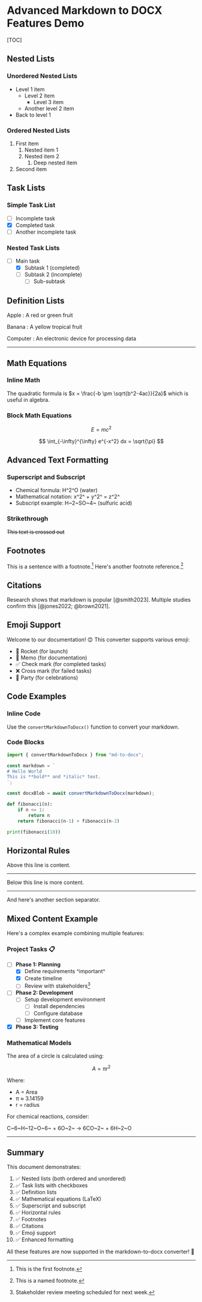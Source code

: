 # Advanced Markdown to DOCX Features Demo

[TOC]

## Nested Lists

### Unordered Nested Lists

- Level 1 item
  - Level 2 item
    - Level 3 item
  - Another level 2 item
- Back to level 1

### Ordered Nested Lists

1. First item
   1. Nested item 1
   2. Nested item 2
      1. Deep nested item
2. Second item

## Task Lists

### Simple Task List

- [ ] Incomplete task
- [x] Completed task
- [ ] Another incomplete task

### Nested Task Lists

- [ ] Main task
  - [x] Subtask 1 (completed)
  - [ ] Subtask 2 (incomplete)
    - [ ] Sub-subtask

## Definition Lists

Apple
: A red or green fruit

Banana
: A yellow tropical fruit

Computer
: An electronic device for processing data

---

## Math Equations

### Inline Math

The quadratic formula is $x = \frac{-b \pm \sqrt{b^2-4ac}}{2a}$ which is useful in algebra.

### Block Math Equations

$$
E = mc^2
$$

$$
\int_{-\infty}^{\infty} e^{-x^2} dx = \sqrt{\pi}
$$

## Advanced Text Formatting

### Superscript and Subscript

- Chemical formula: H^2^O (water)
- Mathematical notation: x^2^ + y^2^ = z^2^
- Subscript example: H~2~SO~4~ (sulfuric acid)

### Strikethrough

~~This text is crossed out~~

## Footnotes

This is a sentence with a footnote.[^1] Here's another footnote reference.[^note]

[^1]: This is the first footnote.
[^note]: This is a named footnote.

## Citations

Research shows that markdown is popular [@smith2023]. Multiple studies confirm this [@jones2022; @brown2021].

## Emoji Support

Welcome to our documentation! 😊 This converter supports various emoji:

- 🚀 Rocket (for launch)
- 📝 Memo (for documentation)
- ✅ Check mark (for completed tasks)
- ❌ Cross mark (for failed tasks)
- 🎉 Party (for celebrations)

## Code Examples

### Inline Code

Use the `convertMarkdownToDocx()` function to convert your markdown.

### Code Blocks

```javascript
import { convertMarkdownToDocx } from "md-to-docx";

const markdown = `
# Hello World
This is **bold** and *italic* text.
`;

const docxBlob = await convertMarkdownToDocx(markdown);
```

```python
def fibonacci(n):
    if n <= 1:
        return n
    return fibonacci(n-1) + fibonacci(n-2)

print(fibonacci(10))
```

## Horizontal Rules

Above this line is content.

---

Below this line is more content.

---

And here's another section separator.

## Mixed Content Example

Here's a complex example combining multiple features:

### Project Tasks 📋

- [ ] **Phase 1: Planning**
  - [x] Define requirements ^important^
  - [x] Create timeline
  - [ ] Review with stakeholders[^review]
- [ ] **Phase 2: Development**
  - [ ] Setup development environment
    - [ ] Install dependencies
    - [ ] Configure database
  - [ ] Implement core features
- [x] **Phase 3: Testing**

### Mathematical Models

The area of a circle is calculated using:

$$
A = \pi r^2
$$

Where:

- A = Area
- π ≈ 3.14159
- r = radius

For chemical reactions, consider:

C~6~H~12~O~6~ + 6O~2~ → 6CO~2~ + 6H~2~O

---

## Summary

This document demonstrates:

1. ✅ Nested lists (both ordered and unordered)
2. ✅ Task lists with checkboxes
3. ✅ Definition lists
4. ✅ Mathematical equations (LaTeX)
5. ✅ Superscript and subscript
6. ✅ Horizontal rules
7. ✅ Footnotes
8. ✅ Citations
9. ✅ Emoji support
10. ✅ Enhanced formatting

All these features are now supported in the markdown-to-docx converter! 🎉

[^review]: Stakeholder review meeting scheduled for next week.

